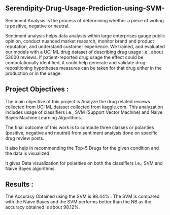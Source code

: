 ## Serendipity-Drug-Usage-Prediction-using-SVM-

Sentiment Analysis is the process of determining whether a piece of writing is positive, negative or neutral.

Sentiment analysis helps data analysts within large enterprises gauge public opinion, conduct nuanced market research, monitor brand and product reputation, and understand customer experience. We trained, and evaluated our models with a UCI ML drug dataset of  describing  drug usage i.e., about 53000 reviews. If patient-reported drug usage the effect could be computationally identified, it could help generate and validate drug-repositioning hypotheses measures can be taken for that drug either in the production or in the usage.

## Project Objectives :

The main objective of this project is Analyze the drug related reviews collected from UCI ML dataset collected from kaggle.com. This analyzation includes usage of classifiers i.e., SVM (Support Vector Machine) and Naive Bayes Machine Learning Algorithms.

The final outcome of this work is to compute three classes or polarities (positive, negative and neutral) from sentiment analysis done on specific drug review posts.

It also help in recommending the Top-5 Drugs for the given condition  and the data is visualized 

It gives Data visualization for polarities on both the classifiers i.e., SVM and Naive Bayes algorithms.

## Results : 

The Accuracy Obtained using the SVM is 98.44% .
The SVM is compared with the Naïve Bayes and the SVM performs better than the NB as the accuracy obtained is about 98.12%.




